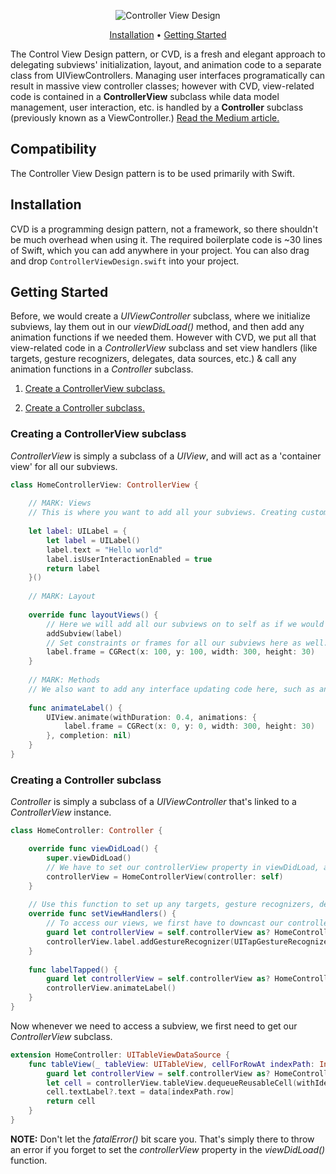 <p align="center">
    <img src="https://cloud.githubusercontent.com/assets/7799382/26687289/36eba6e0-46a4-11e7-9585-0ddfd27ab358.png" alt="Controller View Design" />
</p>

<p align="center">
    <a href="#installation">Installation</a>
  • <a href="#getting-started">Getting Started</a>
</p>

The Control View Design pattern, or CVD, is a fresh and elegant approach to delegating subviews' initialization, layout, and animation code to a separate class from UIViewControllers. Managing user interfaces programatically can result in massive view controller classes; however with CVD, view-related code is contained in a **ControllerView** subclass while data model management, user interaction, etc. is handled by a **Controller** subclass (previously known as a ViewController.) [Read the Medium article.](https://medium.com/@sdrzn/controller-view-design-pattern-for-swift-new-6283cb052)

## Compatibility

The Controller View Design pattern is to be used primarily with Swift. 

## Installation

CVD is a programming design pattern, not a framework, so there shouldn't be much overhead when using it. The required boilerplate code is ~30 lines of Swift, which you can add anywhere in your project. You can also drag and drop `ControllerViewDesign.swift` into your project.

## Getting Started
Before, we would create a *UIViewController* subclass, where we initialize subviews, lay them out in our *viewDidLoad()* method, and then add any animation functions if we needed them. 
However with CVD, we put all that view-related code in a *ControllerView* subclass and set view handlers (like targets, gesture recognizers, delegates, data sources, etc.) & call any animation functions in a *Controller* subclass.

1. [Create a ControllerView subclass.](#creating-a-controllerview-subclass)

2. [Create a Controller subclass.](#creating-a-controller-subclass)

### Creating a ControllerView subclass
*ControllerView* is simply a subclass of a *UIView*, and will act as a 'container view' for all our subviews.
```swift
class HomeControllerView: ControllerView {
    
    // MARK: Views
    // This is where you want to add all your subviews. Creating custom views as computed objects is much faster and easier than creating custom subclasses.
    
    let label: UILabel = {
        let label = UILabel()
        label.text = "Hello world"
        label.isUserInteractionEnabled = true
        return label
    }()
    
    // MARK: Layout
    
    override func layoutViews() {
        // Here we will add all our subviews on to self as if we would to self.view in a UIViewController.
        addSubview(label)
        // Set constraints or frames for all our subviews here as well.
        label.frame = CGRect(x: 100, y: 100, width: 300, height: 30)
    }
    
    // MARK: Methods
    // We also want to add any interface updating code here, such as animations.
    
    func animateLabel() {
        UIView.animate(withDuration: 0.4, animations: { 
            label.frame = CGRect(x: 0, y: 0, width: 300, height: 30)
        }, completion: nil)
    }
}
```

### Creating a Controller subclass
*Controller* is simply a subclass of a *UIViewController* that's linked to a *ControllerView* instance.
```swift
class HomeController: Controller {

    override func viewDidLoad() {
        super.viewDidLoad()
        // We have to set our controllerView property in viewDidLoad, as this is the best place to initialize and layout subviews.
        controllerView = HomeControllerView(controller: self)
    }
    
    // Use this function to set up any targets, gesture recognizers, delegates, data sources, etc. for our subviews. Our ControllerView subclass automatically calls this function for us in the background at the proper time.
    override func setViewHandlers() {
        // To access our views, we first have to downcast our controllerView class property to our custom ControllerView subclass.
        guard let controllerView = self.controllerView as? HomeControllerView else { fatalError("Controller view has not been set") }
        controllerView.label.addGestureRecognizer(UITapGestureRecognizer(target: self, action: #selector(labelTapped)))
    }
    
    func labelTapped() {
        guard let controllerView = self.controllerView as? HomeControllerView else { fatalError("Controller view has not been set") }
        controllerView.animateLabel()
    }
}
```
Now whenever we need to access a subview, we first need to get our *ControllerView* subclass. 
```swift
extension HomeController: UITableViewDataSource {
    func tableView(_ tableView: UITableView, cellForRowAt indexPath: IndexPath) -> UITableViewCell {
        guard let controllerView = self.controllerView as? HomeControllerView else { fatalError("Controller view has not been set") }
        let cell = controllerView.tableView.dequeueReusableCell(withIdentifier: "id", for: indexPath)
        cell.textLabel?.text = data[indexPath.row]
        return cell
    }
}
```
**NOTE:** Don't let the *fatalError()* bit scare you. That's simply there to throw an error if you forget to set the *controllerView* property in the *viewDidLoad()* function.
